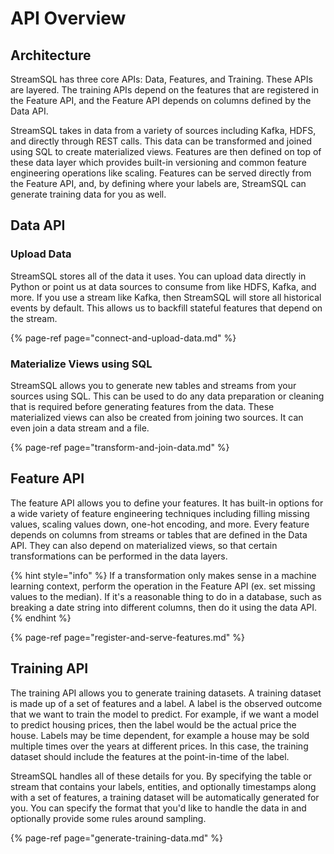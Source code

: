 # API Overview

## Architecture

StreamSQL has three core APIs: Data, Features, and Training. These APIs are layered. The training APIs depend on the features that are registered in the Feature API, and the Feature API depends on columns defined by the Data API.

StreamSQL takes in data from a variety of sources including Kafka, HDFS, and directly through REST calls. This data can be transformed and joined using SQL to create materialized views. Features are then defined on top of these data layer which provides built-in versioning and common feature engineering operations like scaling. Features can be served directly from the Feature API, and, by defining where your labels are, StreamSQL can generate training data for you as well.

## Data API

### Upload Data

StreamSQL stores all of the data it uses. You can upload data directly in Python or point us at data sources to consume from like HDFS, Kafka, and more. If you use a stream like Kafka, then StreamSQL will store all historical events by default. This allows us to backfill stateful features that depend on the stream.

{% page-ref page="connect-and-upload-data.md" %}

### Materialize Views using SQL

StreamSQL allows you to generate new tables and streams from your sources using SQL. This can be used to do any data preparation or cleaning that is required before generating features from the data. These materialized views can also be created from joining two sources. It can even join a data stream and a file.

{% page-ref page="transform-and-join-data.md" %}

## Feature API

The feature API allows you to define your features. It has built-in options for a wide variety of feature engineering techniques including filling missing values, scaling values down, one-hot encoding, and more. Every feature depends on columns from streams or tables that are defined in the Data API. They can also depend on materialized views, so that certain transformations can be performed in the data layers.

{% hint style="info" %}
If a transformation only makes sense in a machine learning context, perform the operation in the Feature API \(ex. set missing values to the median\). If it's a reasonable thing to do in a database, such as breaking a date string into different columns, then do it using the data API.
{% endhint %}

{% page-ref page="register-and-serve-features.md" %}

## Training API

The training API allows you to generate training datasets. A training dataset is made up of a set of features and a label. A label is the observed outcome that we want to train the model to predict. For example, if we want a model to predict housing prices, then the label would be the actual price the house. Labels may be time dependent, for example a house may be sold multiple times over the years at different prices. In this case, the training dataset should include the features at the point-in-time of the label.

StreamSQL handles all of these details for you. By specifying the table or stream that contains your labels, entities, and optionally timestamps along with a set of features, a training dataset will be automatically generated for you. You can specify the format that you'd like to handle the data in and optionally provide some rules around sampling.

{% page-ref page="generate-training-data.md" %}

